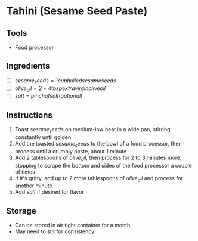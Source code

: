 # Tahini (Sesame Seed Paste)

## Tools
- Food processor

## Ingredients
- [ ] $sesame_seeds = 1 cup hulled sesame seeds$
- [ ] $olive_oil = 2-4 tbsp extra virgin olive oil$
- [ ] $salt = pinch of salt (optional)$

## Instructions
1. Toast $sesame_seeds$ on medium-low heat in a wide pan, stirring constantly until golden
2. Add the toasted $sesame_seeds$ to the bowl of a food processor, then process until a crumbly paste, about 1 minute
3. Add 2 tablespoons of $olive_oil$, then process for 2 to 3 minutes more, stopping to scrape the bottom and sides of the food processor a couple of times
4. If it's gritty, add up to 2 more tablespoons of $olive_oil$ and process for another minute
5. Add $salt$ if desired for flavor

## Storage
- Can be stored in air tight container for a month
- May need to stir for consistency